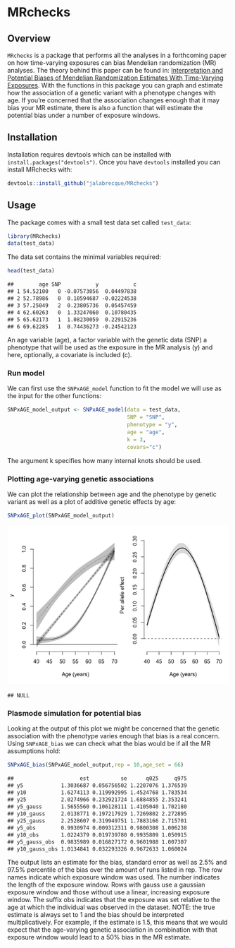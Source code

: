 
# MRchecks

## Overview

`MRchecks` is a package that performs all the analyses in a forthcoming
paper on how time-varying exposures can bias Mendelian randomization
(MR) analyses. The theory behind this paper can be found in:
[Interpretation and Potential Biases of Mendelian Randomization
Estimates With Time-Varying
Exposures](https://pubmed.ncbi.nlm.nih.gov/30239571/). With the
functions in this package you can graph and estimate how the association
of a genetic variant with a phenotype changes with age. If you’re
concerned that the association changes enough that it may bias your MR
estimate, there is also a function that will estimate the potential bias
under a number of exposure windows.

## Installation

Installation requires devtools which can be installed with
`install.packages("devtools")`. Once you have `devtools` installed you
can install MRchecks with:

``` r
devtools::install_github("jalabrecque/MRchecks")
```

## Usage

The package comes with a small test data set called `test_data`:

``` r
library(MRchecks)
data(test_data)
```

The data set contains the minimal variables required:

``` r
head(test_data)
```

    ##        age SNP           y           c
    ## 1 54.52100   0 -0.07573056  0.04497838
    ## 2 52.78986   0  0.10594687 -0.02224538
    ## 3 57.25049   2  0.23805736  0.05457459
    ## 4 62.60263   0  1.33247060  0.10780435
    ## 5 65.62173   1  1.08230059  0.22915236
    ## 6 69.62285   1  0.74436273 -0.24542123

An age variable (age), a factor variable with the genetic data (SNP) a
phenotype that will be used as the exposure in the MR analysis (y) and
here, optionally, a covariate is included (c).

### Run model

We can first use the `SNPxAGE_model` function to fit the model we will
use as the input for the other functions:

``` r
SNPxAGE_model_output <- SNPxAGE_model(data = test_data,
                                      SNP = "SNP",
                                      phenotype = "y",
                                      age = "age",
                                      k = 3,
                                      covars="c")
```

The argument k specifies how many internal knots should be used.

### Plotting age-varying genetic associations

We can plot the relationship between age and the phenotype by genetic
variant as well as a plot of additive genetic effects by age:

``` r
SNPxAGE_plot(SNPxAGE_model_output)
```

![](README_files/figure-gfm/unnamed-chunk-4-1.png)<!-- -->

    ## NULL

### Plasmode simulation for potential bias

Looking at the output of this plot we might be concerned that the
genetic association with the phenotype varies enough that bias is a real
concern. Using `SNPxAGE_bias` we can check what the bias would be if all
the MR assumptions hold:

``` r
SNPxAGE_bias(SNPxAGE_model_output,rep = 10,age_set = 66)
```

    ##                     est          se      q025     q975
    ## y5            1.3036687 0.056756502 1.2207076 1.376539
    ## y10           1.6274113 0.119992995 1.4524768 1.783534
    ## y25           2.0274966 0.232921724 1.6884855 2.353241
    ## y5_gauss      1.5655560 0.106128111 1.4105040 1.702180
    ## y10_gauss     2.0138771 0.197217929 1.7269802 2.272895
    ## y25_gauss     2.2528607 0.319949751 1.7883166 2.715701
    ## y5_obs        0.9930974 0.009312311 0.9800308 1.006238
    ## y10_obs       1.0224379 0.019739780 0.9935809 1.050915
    ## y5_gauss_obs  0.9835989 0.016827172 0.9601988 1.007307
    ## y10_gauss_obs 1.0134841 0.032293326 0.9672633 1.060024

The output lists an estimate for the bias, standard error as well as
2.5% and 97.5% percentile of the bias over the amount of runs listed in
rep. The row names indicate which exposure window was used. The number
indicates the length of the exposure window. Rows with gauss use a
gaussian exposure window and those without use a linear, increasing
exposure window. The suffix obs indicates that the exposure was set
relative to the age at which the individual was observed in the dataset.
NOTE: the true estimate is always set to 1 and the bias should be
interpreted multiplicatively. For example, if the estimate is 1.5, this
means that we would expect that the age-varying genetic association in
combination with that exposure window would lead to a 50% bias in the MR
estimate.
